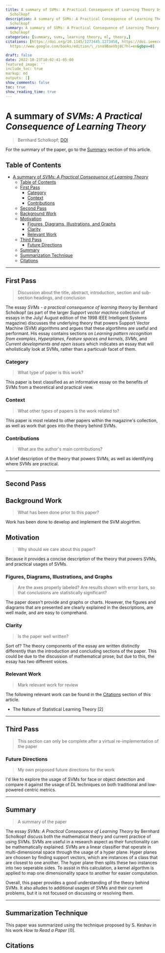 ```yaml
---
title: A summary of SVMs: A Practical Consequence of Learning Theory by Bernhard
  Scholkopf
description: A summary of SVMs: A Practical Consequence of Learning Theory by Bernhard
  Scholkopf
summary: A summary of SVMs: A Practical Consequence of Learning Theory by Bernhard
  Scholkopf
categories: [summary, svms, learning theory, ml, theory,]
citations: [https://doi.org/10.1145/1273445.1273458, https://doi.ieeecomputersociety.org/10.1109/5254.708428,
  https://www.google.com/books/edition/\_/sna9BaxVbj8C?hl=en&gbpv=0]

draft: false
date: 2022-10-23T10:02:41-05:00
featured_image: ''
include_toc: true
markup: md
outputs: []
show_comments: false
toc: true
show_reading_time: true
---
```


# A summary of *SVMs: A Practical Consequence of Learning Theory*

> Bernhard Scholkopf;
> [DOI](https://doi.ieeecomputersociety.org/10.1109/5254.708428)

For the summary of the paper, go to the [Summary](#summary) section of this
article.

## Table of Contents

- [A summary of *SVMs: A Practical Consequence of Learning Theory*](#a-summary-of-svms-a-practical-consequence-of-learning-theory)
  - [Table of Contents](#table-of-contents)
  - [First Pass](#first-pass)
    - [Category](#category)
    - [Context](#context)
    - [Contributions](#contributions)
  - [Second Pass](#second-pass)
  - [Background Work](#background-work)
  - [Motivation](#motivation)
    - [Figures, Diagrams, Illustrations, and Graphs](#figures-diagrams-illustrations-and-graphs)
    - [Clarity](#clarity)
    - [Relevant Work](#relevant-work)
  - [Third Pass](#third-pass)
    - [Future Directions](#future-directions)
  - [Summary](#summary)
  - [Summarization Technique](#summarization-technique)
  - [Citations](#citations)

______________________________________________________________________

## First Pass

> Discussion about the title, abstract, introduction, section and sub-section
> headings, and conclusion

The essay *SVMs - a practical consequence of learning theory* by Bernhard
Scholkopf (as part of the larger *Support vector machine* collection of essays
in the July/ August edition of the 1998 IEEE Intelligent Systems magazine)
discusses the underlying theory that powers Support Vector Machine (SVM)
algorithms and argues that these algortihms are useful and performant. His essay
contains sections on *Learning pattern recognition from examples*,
*Hyperplanes*, *Feature spaces and kernels*, *SVMs*, and *Current developments
and open issues* which indicates an essay that will wholistically look at SVMs,
rather than a particualr facet of them.

### Category

> What type of paper is this work?

This paper is best classified as an informative essay on the benefits of SVMs
from a theoretical and practical view.

### Context

> What other *types* of papers is the work related to?

This paper is most related to other papers within the magazine's collection, as
well as work that goes into the theory behind SVMs.

### Contributions

> What are the author's main contributions?

A brief description of the theory that powers SVMs, as well as identifying where
SVMs are practical.

______________________________________________________________________

## Second Pass

## Background Work

> What has been done prior to this paper?

Work has been done to develop and implement the SVM alogirthm.

## Motivation

> Why should we care about this paper?

Because it provides a concise description of the theory that powers SVMs, and
practical usages of SVMs.

### Figures, Diagrams, Illustrations, and Graphs

> Are the axes properly labeled? Are results shown with error bars, so that
> conclusions are statistically significant?

The paper doesn't provide and graphs or charts. However, the figures and
diagrams that are presented are clearly explained in the descriptions, are well
made, and are easy to comprehand.

### Clarity

> Is the paper well written?

Sort of? The theory components of the essay are written distinctly differently
than the introduction and concluding sections of the paper. This could be due to
the discussion of mathematical prose; but due to this, the essay has two
different voices.

### Relevant Work

> Mark relevant work for review

The following relevant work can be found in the [Citations](#citations) section
of this article.

- The Nature of Statistical Learning Theory \[2\]

______________________________________________________________________

## Third Pass

> This section can only be complete after a virtual re-implementation of the
> paper

### Future Directions

> My own proposed future directions for the work

I'd like to explore the usage of SVMs for face or object detection and compare
it against the usage of DL techniques on both traditional and low-powered
centric metrics.

______________________________________________________________________

## Summary

> A summary of the paper

The essay *SVMs: A Practical Consequence of Learning Theory* by Bernhard
Scholkopf discuss both the mathematical theory and current practice of using
SVMs. SVMs are useful in a research aspect as their functionality can be
mathematically explained. SVMs are a linear classifier that operate in
multi-dimensional space through the usage of a hyper plane. Hyper planes are
choosen by finding support vectors, which are instances of a class that are
closest to one another. The hyper plane then splits these two instances into two
seperable sides. To assist in this calculation, a kernel algorthm is applied to
map one dimensionality space to another for easier computation.

Overall, this paper provides a good understanding of the theory behind SVMs. It
also alludes to additional usages of SVMs and their current problems, but it is
not focused on discussing or resolving them.

______________________________________________________________________

## Summarization Technique

This paper was summarized using the technique proposed by S. Keshav in his work
*How to Read a Paper* \[0\].

## Citations
